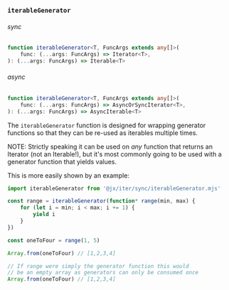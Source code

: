 ### `iterableGenerator`

###### sync

```ts
function iterableGenerator<T, FuncArgs extends any[]>(
    func: (...args: FuncArgs) => Iterator<T>,
): (...args: FuncArgs) => Iterable<T>
```

###### async

```ts
function iterableGenerator<T, FuncArgs extends any[]>(
    func: (...args: FuncArgs) => AsyncOrSyncIterator<T>,
): (...args: FuncArgs) => AsyncIterable<T>
```

The `iterableGenerator` function is designed for wrapping generator functions so that they can be re-used as iterables multiple times.

NOTE: Strictly speaking it can be used on *any* function that returns an Iterator (not an Iterable!), but it's most commonly going to be
used with a generator function that yields values.

This is more easily shown by an example:

```js
import iterableGenerator from '@jx/iter/sync/iterableGenerator.mjs'

const range = iterableGenerator(function* range(min, max) {
    for (let i = min; i < max; i += 1) {
        yield i
    }
})

const oneToFour = range(1, 5)

Array.from(oneToFour) // [1,2,3,4]

// If range were simply the generator function this would
// be an empty array as generators can only be consumed once
Array.from(oneToFour) // [1,2,3,4]
```
